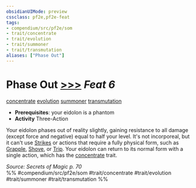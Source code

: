 ```yaml
---
obsidianUIMode: preview
cssclass: pf2e,pf2e-feat
tags:
- compendium/src/pf2e/som
- trait/concentrate
- trait/evolution
- trait/summoner
- trait/transmutation
aliases: ["Phase Out"]
---
```

# Phase Out  [>>>](chapter-9-playing-the-game.md#Actions "Three-Action") *Feat 6*  
[concentrate](concentrate.md "Concentrate Action & Ability Trait")  [evolution](evolution-som.md "Evolution Feat Trait")  [summoner](Reference/Rules/Traits/summoner-som.md "Summoner Class Trait")  [transmutation](transmutation.md "Transmutation School Trait")  

- **Prerequisites**: your eidolon is a phantom
- **Activity** Three-Action

Your eidolon phases out of reality slightly, gaining resistance to all damage (except force and negative) equal to half your level. It's not incorporeal, but it can't use [Strikes](strike.md) or actions that require a fully physical form, such as [Grapple](Reference/Rules/Actions/grapple.md), [Shove](Reference/Rules/Actions/shove.md), or [Trip](Reference/Rules/Actions/trip.md). Your eidolon can return to its normal form with a single action, which has the [concentrate](concentrate.md "Concentrate Action & Ability Trait") trait.

*Source: Secrets of Magic p. 70*  
%% #compendium/src/pf2e/som #trait/concentrate #trait/evolution #trait/summoner #trait/transmutation %%